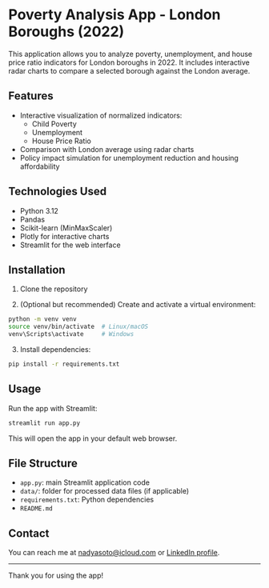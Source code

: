 # Poverty Analysis App - London Boroughs (2022)

This application allows you to analyze poverty, unemployment, and house price ratio indicators for London boroughs in 2022. It includes interactive radar charts to compare a selected borough against the London average.

## Features

- Interactive visualization of normalized indicators:  
  - Child Poverty  
  - Unemployment  
  - House Price Ratio  
- Comparison with London average using radar charts  
- Policy impact simulation for unemployment reduction and housing affordability  

## Technologies Used

- Python 3.12  
- Pandas  
- Scikit-learn (MinMaxScaler)  
- Plotly for interactive charts  
- Streamlit for the web interface  

## Installation

1. Clone the repository


2. (Optional but recommended) Create and activate a virtual environment:

```bash
python -m venv venv
source venv/bin/activate  # Linux/macOS
venv\Scripts\activate     # Windows
```

3. Install dependencies:

```bash
pip install -r requirements.txt
```

## Usage

Run the app with Streamlit:

```bash
streamlit run app.py
```

This will open the app in your default web browser.

## File Structure

* `app.py`: main Streamlit application code
* `data/`: folder for processed data files (if applicable)
* `requirements.txt`: Python dependencies
* `README.md`

## Contact

You can reach me at nadyasoto@icloud.com or [LinkedIn profile](https://www.linkedin.com/in/nadya-soto/).

---

Thank you for using the app!

```
